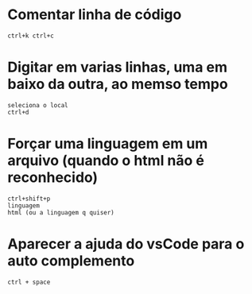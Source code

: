 # Comentar linha de código
```
ctrl+k ctrl+c
```

# Digitar em varias linhas, uma em baixo da outra, ao memso tempo

```
seleciona o local 
ctrl+d
```

# Forçar uma linguagem em um arquivo (quando o html não é reconhecido)

```
ctrl+shift+p
linguagem
html (ou a linguagem q quiser)
```

# Aparecer a ajuda do vsCode para o auto complemento

```
ctrl + space
```